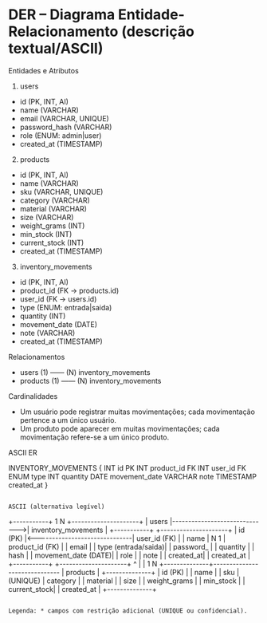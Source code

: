 # DER – Diagrama Entidade-Relacionamento (descrição textual/ASCII)

Entidades e Atributos

1) users
- id (PK, INT, AI)
- name (VARCHAR)
- email (VARCHAR, UNIQUE)
- password_hash (VARCHAR)
- role (ENUM: admin|user)
- created_at (TIMESTAMP)

2) products
- id (PK, INT, AI)
- name (VARCHAR)
- sku (VARCHAR, UNIQUE)
- category (VARCHAR)
- material (VARCHAR)
- size (VARCHAR)
- weight_grams (INT)
- min_stock (INT)
- current_stock (INT)
- created_at (TIMESTAMP)

3) inventory_movements
- id (PK, INT, AI)
- product_id (FK -> products.id)
- user_id (FK -> users.id)
- type (ENUM: entrada|saida)
- quantity (INT)
- movement_date (DATE)
- note (VARCHAR)
- created_at (TIMESTAMP)

Relacionamentos
- users (1) —— (N) inventory_movements
- products (1) —— (N) inventory_movements

Cardinalidades
- Um usuário pode registrar muitas movimentações; cada movimentação pertence a um único usuário.
- Um produto pode aparecer em muitas movimentações; cada movimentação refere-se a um único produto.

ASCII ER

  INVENTORY_MOVEMENTS {
    INT id PK
    INT product_id FK
    INT user_id FK
    ENUM type
    INT quantity
    DATE movement_date
    VARCHAR note
    TIMESTAMP created_at
  }
```

ASCII (alternativa legível)

```
+-----------+           1        N          +---------------------+
|  users    |------------------------------>| inventory_movements |
+-----------+                               +---------------------+
| id (PK)   |<------------------------------| user_id (FK)        |
| name      |             N        1        | product_id (FK)     |
| email     |                               | type (entrada/saida)|
| password_ |                               | quantity            |
| hash      |                               | movement_date (DATE)|
| role      |                               | note                |
| created_at|                               | created_at          |
+-----------+                               +---------------------+
         ^
         |
         | 1        N
+--------------+------------------------------
| products     |
+--------------+
| id (PK)      |
| name         |
| sku          | (UNIQUE)
| category     |
| material     |
| size         |
| weight_grams |
| min_stock    |
| current_stock|
| created_at   |
+--------------+
```

Legenda: * campos com restrição adicional (UNIQUE ou confidencial).